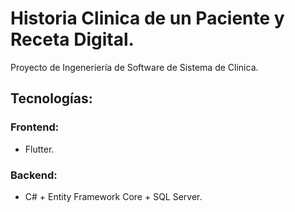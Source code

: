 # Historia Clinica de un Paciente y Receta Digital.

Proyecto de Ingeneriería de Software de Sistema de Clinica.

## Tecnologías:

### Frontend:
- Flutter.

### Backend:
- C# + Entity Framework Core + SQL Server.